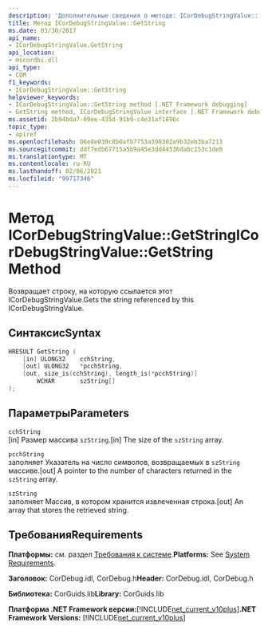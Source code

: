 ```yaml
---
description: 'Дополнительные сведения о методе: ICorDebugStringValue:: GetString'
title: Метод ICorDebugStringValue::GetString
ms.date: 03/30/2017
api_name:
- ICorDebugStringValue.GetString
api_location:
- mscordbi.dll
api_type:
- COM
f1_keywords:
- ICorDebugStringValue::GetString
helpviewer_keywords:
- ICorDebugStringValue::GetString method [.NET Framework debugging]
- GetString method, ICorDebugStringValue interface [.NET Framework debugging]
ms.assetid: 2b94bda7-09ee-435d-91b9-c4e31af1896c
topic_type:
- apiref
ms.openlocfilehash: 06e8e039c8b0afb7753a398302a9b32eb3ba7213
ms.sourcegitcommit: ddf7edb67715a5b9a45e3dd44536dabc153c1de0
ms.translationtype: MT
ms.contentlocale: ru-RU
ms.lasthandoff: 02/06/2021
ms.locfileid: "99717346"
---
```

# <a name="icordebugstringvaluegetstring-method"></a><span data-ttu-id="002fd-103">Метод ICorDebugStringValue::GetString</span><span class="sxs-lookup"><span data-stu-id="002fd-103">ICorDebugStringValue::GetString Method</span></span>

<span data-ttu-id="002fd-104">Возвращает строку, на которую ссылается этот ICorDebugStringValue.</span><span class="sxs-lookup"><span data-stu-id="002fd-104">Gets the string referenced by this ICorDebugStringValue.</span></span>  
  
## <a name="syntax"></a><span data-ttu-id="002fd-105">Синтаксис</span><span class="sxs-lookup"><span data-stu-id="002fd-105">Syntax</span></span>  
  
```cpp  
HRESULT GetString (  
    [in] ULONG32    cchString,  
    [out] ULONG32   *pcchString,  
    [out, size_is(cchString), length_is(*pcchString)]
        WCHAR       szString[]  
);  
```  
  
## <a name="parameters"></a><span data-ttu-id="002fd-106">Параметры</span><span class="sxs-lookup"><span data-stu-id="002fd-106">Parameters</span></span>  

 `cchString`  
 <span data-ttu-id="002fd-107">[in] Размер массива `szString`.</span><span class="sxs-lookup"><span data-stu-id="002fd-107">[in] The size of the `szString` array.</span></span>  
  
 `pcchString`  
 <span data-ttu-id="002fd-108">заполняет Указатель на число символов, возвращаемых в `szString` массиве.</span><span class="sxs-lookup"><span data-stu-id="002fd-108">[out] A pointer to the number of characters returned in the `szString` array.</span></span>  
  
 `szString`  
 <span data-ttu-id="002fd-109">заполняет Массив, в котором хранится извлеченная строка.</span><span class="sxs-lookup"><span data-stu-id="002fd-109">[out] An array that stores the retrieved string.</span></span>  
  
## <a name="requirements"></a><span data-ttu-id="002fd-110">Требования</span><span class="sxs-lookup"><span data-stu-id="002fd-110">Requirements</span></span>  

 <span data-ttu-id="002fd-111">**Платформы:** см. раздел [Требования к системе](../../get-started/system-requirements.md).</span><span class="sxs-lookup"><span data-stu-id="002fd-111">**Platforms:** See [System Requirements](../../get-started/system-requirements.md).</span></span>  
  
 <span data-ttu-id="002fd-112">**Заголовок:** CorDebug.idl, CorDebug.h</span><span class="sxs-lookup"><span data-stu-id="002fd-112">**Header:** CorDebug.idl, CorDebug.h</span></span>  
  
 <span data-ttu-id="002fd-113">**Библиотека:** CorGuids.lib</span><span class="sxs-lookup"><span data-stu-id="002fd-113">**Library:** CorGuids.lib</span></span>  
  
 <span data-ttu-id="002fd-114">**Платформа .NET Framework версии:**[!INCLUDE[net_current_v10plus](../../../../includes/net-current-v10plus-md.md)]</span><span class="sxs-lookup"><span data-stu-id="002fd-114">**.NET Framework Versions:** [!INCLUDE[net_current_v10plus](../../../../includes/net-current-v10plus-md.md)]</span></span>
